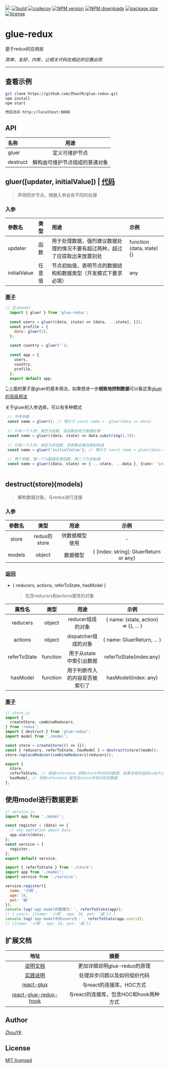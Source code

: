 <a href="https://996.icu"><img src="https://img.shields.io/badge/link-996.icu-red.svg"></a>
[![build](https://img.shields.io/travis/com/ZhouYK/glue-redux.svg)](https://travis-ci.com/ZhouYK/glue-redux)
[![codecov](https://codecov.io/gh/ZhouYK/glue-redux/branch/master/graph/badge.svg)](https://codecov.io/gh/ZhouYK/glue-redux)
[![NPM version](https://img.shields.io/npm/v/glue-redux.svg?style=flat)](https://www.npmjs.com/package/glue-redux)
[![NPM downloads](http://img.shields.io/npm/dm/glue-redux.svg?style=flat)](https://www.npmjs.com/package/glue-redux)
[![package size](https://img.shields.io/bundlephobia/minzip/glue-redux.svg)]()
[![license](https://img.shields.io/github/license/ZhouYK/glue-redux.svg)]()

# glue-redux
基于redux的应用层

*简单、友好、内聚，让相关代码在相近的位置出现*

---

## 查看示例
```bash
git clone https://github.com/ZhouYK/glue-redux.git
npm install
npm start

然后访问 http://localhost:8888
```

## API

| 名称 | 用途
| :--- | :---:
| gluer | 定义可维护节点
| destruct | 解构由可维护节点组成的普通对象


## gluer([updater, initialValue]) | [代码](https://github.com/ZhouYK/glue-redux/blob/master/example/models/app/model.js)
> 声明同步节点，根据入参会有不同的处理
### 入参

| 参数名 | 类型 | 用途 | 示例
| :---- | :---- | :---- | :----
| updater | 函数 | 用于处理数据，强烈建议数据处理的情况不要有超过两种，超过了应提取出来放置别处 | function (data, state) {}
| initialValue | 任意值 | 节点初始值，表明节点的数据结构和数据类型（开发模式下要求必填） | any

### [栗子](https://github.com/ZhouYK/glue-redux/blob/master/example/models/app/model.js)
```js
// 定义model
  import { gluer } from 'glue-redux';
  
  const users = gluer((data, state) => [data, ...state], []);
  const profile = {
    date: gluer(1),
  };
  
  const country = gluer('');
  
  const app = {
    users,
    country,
    profile,
  };
  export default app;

```
👆上面的栗子是gluer的基本用法，如果想进一步**细致地控制数据**可以看这里[gluer的高级用法](https://github.com/ZhouYK/glue-redux/wiki/%E8%AF%B4%E6%98%8E%E6%96%87%E6%A1%A3#gluer)


关于gluer的入参选择，可以有多种模式

```jsx
 // 不传参数
 const name = gluer(); // 等价于 const name =  gluer(data => data)
 
 // 只有一个入参，类型为函数，该函数会用于数据处理
 const name = gluer((data, state) => data.substring(1,3));
 
 // 只有一个入参，类型为非函数，该参数会被当做初始值
 const name = gluer('initialValue'); // 等价于 const name = gluer(data => data, 'initialValue')
 
 // 两个参数，第一个为数据处理函数，第二个为初始值
 const name = gluer((data, state) => { ...state, ...data }, {name: 'initialValue'})
 
```

## destruct(store)(models)
> 解构数据对象，与redux进行连接

### 入参
| 参数名 | 类型 | 用途 | 示例
| :----: | :----: | :----: | :----:
| store | redux的store | 供数据模型使用 | - 
| models | object | 数据模型 | { [index: string]: GluerReturn or any} 
  
### 返回
- { reducers, actions, referToState, hasModel }
  > 包含reducers和actions属性的对象
  
| 属性名 | 类型 | 用途 | 示例
| :----: | :----: | :----: | :----:
| reducers | object | reducer组成的对象 | { name: (state, action) => {}, ... } 
| actions | object | dispatcher组成的对象 | { name: GluerReturn, ... }
| referToState | function | 用于从state中索引出数据 | referToState(index:any)
| hasModel | function | 用于判断传入的内容是否被索引了 | hasModel(index: any)
      
### [栗子](https://github.com/ZhouYK/glue-redux/blob/master/example/store.js)
```js
// store.js
import {
  createStore, combineReducers,
} from 'redux';
import { destruct } from 'glue-redux';
import model from './model';

const store = createStore(() => {});
const { reducers, referToState, hasModel } = destruct(store)(model);
store.replaceReducer(combineReducers(reducers));

export {
  store,
  referToState, // 根据reference 获取store中对应的数据，如果没有则返回undefined
  hasModel, // 判断reference 是否在store中有对应的数据
};
```

## 使用model进行数据更新

```js
// service.js
import app from './model';

const register = (data) => {
  // any operation about data
  app.users(data);
};
const service = {
  register,
};
export default service;
```

```js
import { referToState } from './store';
import app from './model';
import service from './service';

service.register({
  name: '小明',
  age: 18,
  pet: '猫'
});
console.log('app model的数据为：', referToState(app));
// { users: [{name: '小明', age: 18, pet: '猫'}] }
console.log('app model中的users为：', referToState(app.users));
// [{name: '小明', age: 18, pet: '猫'}]
```

## 扩展文档

| 地址 | 摘要
| :----: | :----:
| [说明文档](https://github.com/ZhouYK/glue-redux/wiki/%E8%AF%B4%E6%98%8E%E6%96%87%E6%A1%A3) | 更加详细说明glue-redux的原理
| [实践说明](https://github.com/ZhouYK/glue-redux/wiki/%E8%BF%9B%E9%98%B6%E4%BD%BF%E7%94%A8%E6%8C%87%E5%8D%97) | 处理异步问题以及如何组织代码
| [react-glux](https://github.com/ZhouYK/react-glux) | 与react的连接库，HOC方式
| [react-glue-redux-hook](https://github.com/ZhouYK/react-glue-redux-hook) | 与react的连接库，包含HOC和hook两种方式

## Author
[ZhouYK](https://github.com/ZhouYK)

## License
[MIT licensed](https://github.com/ZhouYK/glue-redux/blob/master/LICENSE) 
